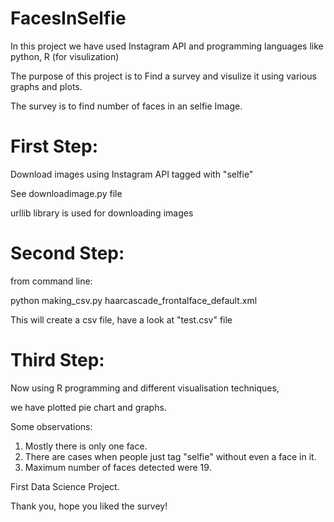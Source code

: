 FacesInSelfie
=============

In this project we have used Instagram API and programming languages like python, R (for visulization)

The purpose of this project is to Find a survey and visulize it using various graphs and plots.

The survey is to find number of faces in an selfie Image.


First Step:
=============

Download images using Instagram API tagged with "selfie"

See downloadimage.py file

urllib library is used for downloading images 

Second Step:
=============

from command line:

python making_csv.py haarcascade_frontalface_default.xml

This will create a csv file, have a look at "test.csv" file

Third Step:
=============

Now using R programming and different visualisation techniques, 

we have plotted pie chart and graphs.

Some observations:
1. Mostly there is only one face.
2. There are cases when people just tag "selfie" without even a face in it.
3. Maximum number of faces detected were 19.



First Data Science Project.

Thank you, hope you liked the survey!






